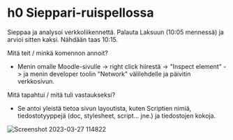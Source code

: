 # h0 Sieppari-ruispellossa

Sieppaa ja analysoi verkkoliikennettä. Palauta Laksuun (10:05 mennessä) ja arvioi sitten kaksi. Nähdään taas 10:15.

Mitä teit / minkä komennon annoit?
* Menin omalle Moodle-sivulle -> right click hiirestä -> "Inspect element" -> ja menin developer toolin "Network" välilehdelle ja päivitin verkkosivun.

Mitä tapahtui / mitä tuli vastaukseksi?
* Se antoi yleistä tietoa sivun layoutista, kuten Scriptien nimiä, tiedostotyyppejä (doc, stylesheet, script... jne.) ja tiedostojen kokoja.

![Screenshot 2023-03-27 114822](https://user-images.githubusercontent.com/116954333/227891497-cae20128-5443-4104-b93c-b9a1dfbbb587.png)
